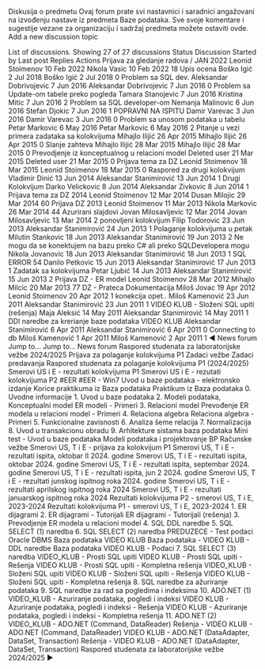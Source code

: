 Diskusija o predmetu
Ovaj forum prate svi nastavnici i saradnici angažovani na izvođenju nastave iz predmeta Baze podataka. Sve svoje komentare i sugestije vezane za organizaciju i sadržaj predmeta možete ostaviti ovde.
Add a new discussion topic

List of discussions. Showing 27 of 27 discussions
Status
Discussion Started by Last post Replies
Actions
Prijava za gledanje radova / JAN 2022
Leonid Stoimenov
10 Feb 2022
Nikola Vasic
10 Feb 2022
18
Upis ocena
Boško Igić
2 Jul 2018
Boško Igić
2 Jul 2018
0
Problem sa SQL dev.
Aleksandar Dobrivojevic
7 Jun 2016
Aleksandar Dobrivojevic
7 Jun 2016
0
Problem sa Update-om tabele preko pogleda
Tamara Stanojevic
7 Jun 2016
Kristina Mitic
7 Jun 2016
2
Problem sa SQL developer-om
Nemanja Malinovic
6 Jun 2016
Stefan Djokic
7 Jun 2016
1
POPRAVNI NA ISPITU
Damir Varevac
3 Jun 2016
Damir Varevac
3 Jun 2016
0
Problem sa unosom podataka u tabelu
Petar Markovic
6 May 2016
Petar Markovic
6 May 2016
2
Pitanje u vezi primera zadataka sa kolokvijuma
Mihajlo Ilijić
26 Apr 2015
Mihajlo Ilijić
26 Apr 2015
0
Slanje zahteva
Mihajlo Ilijić
28 Mar 2015
Mihajlo Ilijić
28 Mar 2015
0
Prevodjenje iz konceptualnog u relacioni model
Deleted user
21 Mar 2015
Deleted user
21 Mar 2015
0
Prijava tema za DZ
Leonid Stoimenov
18 Mar 2015
Leonid Stoimenov
18 Mar 2015
0
Raspored za drugi kolokvijum
Vladimir Dinić
13 Jun 2014
Aleksandar Stanimirović
13 Jun 2014
1
Drugi Kolokvijum
Darko Velickovic
8 Jun 2014
Aleksandar Zivkovic
8 Jun 2014
1
Prijava tema za DZ 2014
Leonid Stoimenov
12 Mar 2014
Dusan Milojic
29 Mar 2014
60
Prijava DZ 2013
Leonid Stoimenov
11 Mar 2013
Nikola Markovic
26 Mar 2014
44
Azurirani slajdovi
Jovan Milosavljevic
12 Mar 2014
Jovan Milosavljevic
13 Mar 2014
2
ponovljeni kolokvijum
Filip Todorovic
23 Jun 2013
Aleksandar Stanimirović
24 Jun 2013
1
Polaganje kolokvijuma u petak
Milutin Stankovic
18 Jun 2013
Aleksandar Stanimirović
19 Jun 2013
2
Ne mogu da se konektujem na bazu preko C# ali preko SQLDevelopera mogu
Nikola Jovanovic
18 Jun 2013
Aleksandar Stanimirović
18 Jun 2013
1
SQL ERROR 54
Danilo Petkovic
15 Jun 2013
Aleksandar Stanimirović
17 Jun 2013
1
Zadatak sa kolokvijuma
Petar Ljubić
14 Jun 2013
Aleksandar Stanimirović
15 Jun 2013
2
Prijava DZ - ER model
Leonid Stoimenov
28 Mar 2012
Mihajlo Milcic
20 Mar 2013
77
DZ - Prateca Dokumentacija
Miloš Jovac
19 Apr 2012
Leonid Stoimenov
20 Apr 2012
1
konekcija opet..
Miloš Kamenović
23 Jun 2011
Aleksandar Stanimirović
23 Jun 2011
1
VIDEO KLUB - Složeni SQL upiti (rešenja)
Maja Aleksić
14 May 2011
Aleksandar Stanimirović
14 May 2011
1
DDl naredbe za krerianje baze podataka VIDEO KLUB
Aleksandar Stanimirović
6 Apr 2011
Aleksandar Stanimirović
6 Apr 2011
0
Connecting to db
Miloš Kamenović
1 Apr 2011
Miloš Kamenović
2 Apr 2011
1
◄ News forum
Jump to...
                    Jump to...
                    News forum
                    Raspored studenata za laboratorijske vežbe 2024/2025
                    Prijava za polaganje kolokvijuma P1
                    Zadaci vežbe
                    Zadaci predavanja
                    Raspored studenata za polaganje kolokvijuma P1 (2024/2025)
                    Smerovi US i E - rezultati kolokvijuma P1
                    Smerovi US i E - rezutati kolokvijuma P2
                    #EER
                    #EER - Win7
                    Uvod u baze podataka - elektronsko izdanje
                    Korice praktikuma iz Baza podataka
                    Praktikum iz Baza podataka
                    0. Uvodne informacije
                    1. Uvod u baze podataka
                    2. Modeli podataka, Konceptualni model
                    ER modeli - Primeri
                    3. Relacioni model
                    Prevođenje ER modela u relacioni model - Primeri
                    4. Relaciona algebra
                    Relaciona algebra - Primeri
                    5. Funkcionalne zavisnosti
                    6. Analiza šeme relacija
                    7. Normalizacija
                    8. Uvod u transakcionu obradu
                    9. Arhitekture sistama baza podataka
                    Mini test - Uvod u baze podataka
                    Modeli podataka i projektovanje BP
                    Računske vežbe
                    Smerovi US, T i E - prijava za kolokvijum P1
                    Smerovi US, T i E - rezultati ispita, oktobar II 2024. godine
                    Smerovi US, T i E - rezultati ispita, oktobar 2024. godine
                    Smerovi US, T i E - rezultati ispita, septembar 2024. godine
                    Smerovi US, T i E - rezultati ispita, jun 2 2024. godine
                    Smerovi US, T i E - rezultati junskog ispitnog roka 2024. godine
                    Smerovi US, T i E - rezultati aprilskog ispitnog roka 2024
                    Smerovi US, T i E - rezultati januarskog ispitnog roka 2024
                    Rezultati kolokvijuma P2 - smerovi US, T i E, 2023-2024
                    Rezultati kolokvijuma P1 - smerovi US, T i E, 2023-2024
                    1. ER dijagrami
                    2. ER dijagrami - Tutorijali
                    ER dijagrami - Tutorijali (rešenja)
                    3. Prevodjenje ER modela u relacioni model
                    4. SQL DDL naredbe
                    5. SQL SELECT (1) naredba
                    6. SQL SELECT (2) naredba
                    PREDUZECE - Test podaci
                    Oracle DBMS
                    Baza podataka VIDEO KLUB
                    Baza podataka - VIDEO KLUB - DDL naredbe
                    Baza podataka VIDEO KLUB - Podaci
                    7. SQL SELECT (3) naredba
                    VIDEO_KLUB - Prosti SQL upiti
                    VIDEO KLUB - Prosti SQL upiti - Rešenja
                    VIDEO KLUB - Prosti SQL upiti - Kompletna rešenja
                    VIDEO_KLUB - Složeni SQL upiti
                    VIDEO KLUB - Složeni SQL upiti - Rešenja
                    VIDEO KLUB - Složeni SQL upiti - Kompletna rešenja
                    8. SQL naredbe za ažuriranje podataka
                    9. SQL naredbe za rad sa pogledima i indeksima
                    10. ADO.NET (1)
                    VIDEO_KLUB - Azuriranje podataka, pogledi i indeksi
                    VIDEO KLUB - Azuriranje podataka, pogledi i indeksi - Rešenja
                    VIDEO KLUB - Azuriranje podataka, pogledi i indeksi - Kompletna rešenja
                    11. ADO.NET (2)
                    VIDEO_KLUB - ADO.NET (Command, DataReader)
                    Rešenja - VIDEO KLUB - ADO.NET (Command, DataReader)
                    VIDEO KLUB - ADO.NET (DataAdapter, DataSet, Transaction)
                    Rešenja - VIDEO KLUB - ADO.NET (DataAdapter, DataSet, Transaction)
         Raspored studenata za laboratorijske vežbe 2024/2025 ►